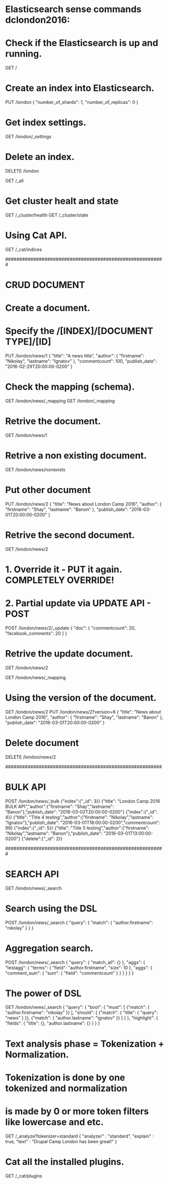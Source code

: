 # Elasticsearch sense commands dclondon2016:

# Check if the Elasticsearch is up and running.
GET /

# Create an index into Elasticsearch.
PUT /london
{
  "number_of_shards": 1, 
  "number_of_replicas": 0
}

# Get index settings.
GET /london/_settings

# Delete an index.
DELETE /london

GET /_all
# Get cluster healt and state
GET /_cluster/health
GET /_cluster/state

# Using Cat API.
GET /_cat/indices


#########################################################
#                 CRUD DOCUMENT

# Create a document.
# Specify the /[INDEX]/[DOCUMENT TYPE]/[ID]
PUT /london/news/1
{
  "title": "A news title",
  "author": {
    "firstname": "Nikolay",
    "lastname":  "Ignatov"
  },
  "commentcount": 100,
  "publish_date": "2016-02-29T20:00:00-0200"
}

# Check the mapping (schema).
GET /london/news/_mapping
GET /london/_mapping

# Retrive the document.
GET /london/news/1

# Retrive a non existing document.
GET /london/news/nonexists

# Put other document
PUT /london/news/2
{
  "title": "News about London Camp 2016",
  "author": {
    "firstname": "Shay",
    "lastname":  "Banon"
  },
  "publish_date": "2016-03-01T20:00:00-0200"
}

# Retrive the second document.
GET /london/news/2

# 1. Override it - PUT it again. COMPLETELY OVERRIDE!
# 2. Partial update via UPDATE API - POST
POST /london/news/2/_update
{
  "doc": {
    "commentcount": 20,
    "facebook_comments": 20
  }
}

# Retrive the update document.
GET /london/news/2

GET /london/news/_mapping

# Using the version of the document.
GET /london/news/2
PUT /london/news/2?version=6
{
  "title": "News about London Camp 2016",
  "author": {
    "firstname": "Shay",
    "lastname":  "Banon"
  },
  "publish_date": "2016-03-01T20:00:00-0200"
}

#  Delete document
DELETE /london/news/2

########################################################
#               BULK API

POST /london/news/_bulk
{"index":{"_id": 3}}
{"title": "London Camp 2016 BULK API","author":{"firstname": "Shay","lastname":  "Banon"},"publish_date": "2016-03-02T20:00:00-0200"}
{"index":{"_id": 4}}
{"title": "Title 4 testing","author":{"firstname": "Nikolay","lastname":  "Ignatov"},"publish_date": "2016-03-01T18:00:00-0200","commentcount": 99}
{"index":{"_id": 5}}
{"title": "Title 5 testing","author":{"firstname": "Nikolay","lastname":  "Banon"},"publish_date": "2016-03-01T13:00:00-0200"}
{"delete":{"_id": 2}}

#########################################################

# SEARCH API
GET /london/news/_search

# Search using the DSL
POST /london/news/_search
{
  "query": {
    "match": {
      "author.firstname": "nikolay"
    }
  }
}

# Aggregation search.
POST /london/news/_search
{
  "query": {
    "match_all": {}
  },
  "aggs": {
    "testagg": {
      "terms": {
        "field": "author.firstname",
        "size": 10
      },
      "aggs": {
        "comment_sum": {
          "sum": {
            "field": "commentcount"
          }
        }
      }
    }
  }
}

# The power of DSL
GET /london/news/_search
{
  "query": {
    "bool": {
      "must": [
        {"match": {
          "author.firstname": "nikolay"
        }}
      ],
      "should": [
        {"match": {
          "title": {
            "query": "news"
          }
        }},
        {"match": {
          "author.lastname": "ignatov"
        }}
      ]
    }
  },
  "highlight": {
    "fields": {
      "title": {},
      "author.lastname": {}
    }
  }
}



# Text analysis phase = Tokenization + Normalization.
# Tokenization is done by one tokenized and normalization
# is made by 0 or more token filters like lowercase and etc.
GET /_analyze?tokenizer=standard
{
  "analyzer" : "standard",
  "explain" : true,
  "text" : "Drupal Camp London has been great!"
}

# Cat all the installed plugins.
GET /_cat/plugins

